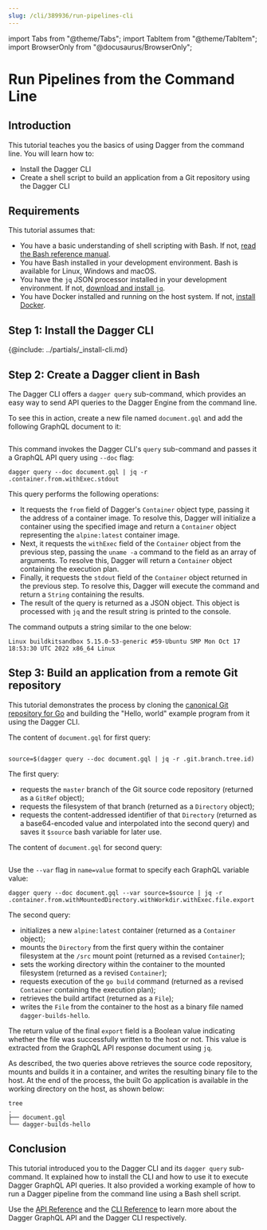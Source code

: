 ```yaml
---
slug: /cli/389936/run-pipelines-cli
---
```


import Tabs from "@theme/Tabs";
import TabItem from "@theme/TabItem";
import BrowserOnly from "@docusaurus/BrowserOnly";

# Run Pipelines from the Command Line

## Introduction

This tutorial teaches you the basics of using Dagger from the command line. You will learn how to:

- Install the Dagger CLI
- Create a shell script to build an application from a Git repository using the Dagger CLI

## Requirements

This tutorial assumes that:

- You have a basic understanding of shell scripting with Bash. If not, [read the Bash reference manual](https://www.gnu.org/software/bash/manual/bash.html).
- You have Bash installed in your development environment. Bash is available for Linux, Windows and macOS.
- You have the `jq` JSON processor installed in your development environment. If not, [download and install `jq`](https://github.com/stedolan/jq).
- You have Docker installed and running on the host system. If not, [install Docker](https://docs.docker.com/engine/install/).

## Step 1: Install the Dagger CLI

{@include: ../partials/_install-cli.md}

## Step 2: Create a Dagger client in Bash

The Dagger CLI offers a `dagger query` sub-command, which provides an easy way to send API queries to the Dagger Engine from the command line.

To see this in action, create a new file named `document.gql` and add the following GraphQL document to it:

```graphql file=snippets/get-started/step2/document.gql
```

This command invokes the Dagger CLI's `query` sub-command and passes it a GraphQL API query using `--doc` flag:

```shell
dagger query --doc document.gql | jq -r .container.from.withExec.stdout
```

This query performs the following operations:

- It requests the `from` field of Dagger's `Container` object type, passing it the address of a container image. To resolve this, Dagger will initialize a container using the specified image and return a `Container` object representing the `alpine:latest` container image.
- Next, it requests the `withExec` field of the `Container` object from the previous step, passing  the `uname -a` command to the field as an array of arguments. To resolve this, Dagger will return a `Container` object containing the execution plan.
- Finally, it requests the `stdout` field of the `Container` object returned in the previous step. To resolve this, Dagger will execute the command and return a `String` containing the results.
- The result of the query is returned as a JSON object. This object is processed with `jq` and the result string is printed to the console.

The command outputs a string similar to the one below:

```shell
Linux buildkitsandbox 5.15.0-53-generic #59-Ubuntu SMP Mon Oct 17 18:53:30 UTC 2022 x86_64 Linux
```

## Step 3: Build an application from a remote Git repository

This tutorial demonstrates the process by cloning the [canonical Git repository for Go](https://go.googlesource.com/example/+/HEAD/hello) and building the "Hello, world" example program from it using the Dagger CLI.

The content of `document.gql` for first query:

```graphql file=snippets/get-started/step3/document-1.gql
```

```shell
source=$(dagger query --doc document.gql | jq -r .git.branch.tree.id)
```

The first query:

- requests the `master` branch of the Git source code repository (returned as a `GitRef` object);
- requests the filesystem of that branch (returned as a `Directory` object);
- requests the content-addressed identifier of that `Directory` (returned as a base64-encoded value and interpolated into the second query) and saves it `$source` bash variable for later use.

The content of `document.gql` for second query:

```graphql file=snippets/get-started/step3/document-2.gql
```

Use the `--var` flag in `name=value` format to specify each GraphQL variable value:

```shell
dagger query --doc document.gql --var source=$source | jq -r .container.from.withMountedDirectory.withWorkdir.withExec.file.export
```

The second query:

- initializes a new `alpine:latest` container (returned as a `Container` object);
- mounts the `Directory` from the first query within the container filesystem at the `/src` mount point (returned as a revised `Container`);
- sets the working directory within the container to the mounted filesystem (returned as a revised `Container`);
- requests execution of the `go build` command (returned as a revised `Container` containing the execution plan);
- retrieves the build artifact (returned as a `File`);
- writes the `File` from the container to the host as a binary file named `dagger-builds-hello`.

The return value of the final `export` field is a Boolean value indicating whether the file was successfully written to the host or not. This value is extracted from the GraphQL API response document using `jq`.

As described, the two queries above retrieves the source code repository, mounts and builds it in a container, and writes the resulting binary file to the host. At the end of the process, the built Go application is available in the working directory on the host, as shown below:

```shell
tree
.
├── document.gql
└── dagger-builds-hello
```

## Conclusion

This tutorial introduced you to the Dagger CLI and its `dagger query` sub-command. It explained how to install the CLI and how to use it to execute Dagger GraphQL API queries. It also provided a working example of how to run a Dagger pipeline from the command line using a Bash shell script.

Use the [API Reference](https://docs.dagger.io/api/reference) and the [CLI Reference](./979595-reference.md) to learn more about the Dagger GraphQL API and the Dagger CLI respectively.
